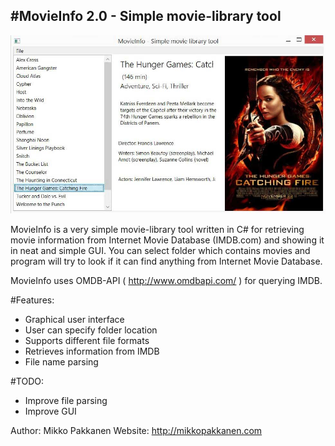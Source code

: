 #MovieInfo 2.0 - Simple movie-library tool
------------------------
![MovieInfo Main View](doc/movieInfo.JPG)

MovieInfo is a very simple movie-library tool written in C# for retrieving movie information from
Internet Movie Database (IMDB.com) and showing it in neat and simple GUI. You can select folder which contains movies and program will try to look if it can find anything from Internet Movie Database.

MovieInfo uses OMDB-API ( http://www.omdbapi.com/ ) for querying IMDB.

#Features:
- Graphical user interface
- User can specify folder location
- Supports different file formats
- Retrieves information from IMDB
- File name parsing

#TODO:
- Improve file parsing
- Improve GUI

Author: Mikko Pakkanen
Website: http://mikkopakkanen.com
